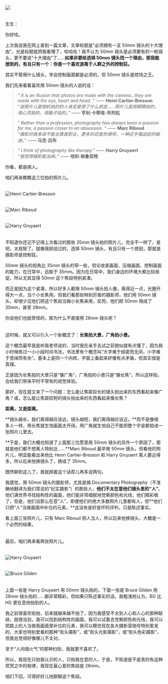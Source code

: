 [![](https://static001.geekbang.org/resource/image/1b/e3/1b151493d1ffa648f076b9c351c143e3.jpg?wh=750x360)](http://time.geekbang.org/column/article/477125)

　  
生生：

你好哇。

上次我说我在网上查到一篇文章，文章标题是“必须拥有一支 50mm 镜头的十大理由”，光是标题就把我看懵了，哈哈哈！我不认为 50mm 镜头是必须要有的一枚镜头，更不要说“十大理由”了……**如果非要给选择 50mm 镜头找一个理由，那我能想到的，有且只有一个：你是一个喜欢游离于人群之外的控制狂。**

其实不管用什么镜头，学会控制画面都是必须的，但 50mm 镜头是控场之王。

我们先来看看喜欢用 50mm 镜头的人说的话：

> *" It is an illusion that photos are made with the camera…they are made with the eye, heart and head. "* —— **Henri Cartier-Bresson**  
> *“说照片儿是相机拍的的人肯定是得了什么疯症……照片儿是用眼睛拍的，用心灵拍的，用脑子拍的。”* —— **亨利·卡蒂埃-布列松**

> *" Rather than a profession, photography has always been a passion for me, a passion closer to an obsession. "* —— **Marc Riboud**  
> *“摄影对我来说不能全算是职业，更多的还是热情吧，一种近乎强迫症的痴迷。”* —— **马克·吕布**

> *" I think of photography like therapy."* —— **Harry Gruyaert**  
> *“我觉得摄影能治病。”* —— **哈利·格鲁亚特**

你看，都是病人。

咱们再来瞧瞧这三位拍的照片儿。  
　

![](https://static001.geekbang.org/resource/image/3a/c6/3ae438a733b32c657af81d80f57085c6.jpeg?wh=2400x1584 "Henri Cartier-Bresson")

　  
![](https://static001.geekbang.org/resource/image/64/35/64752509d4e2fa71048031ea1f45c135.jpeg?wh=1225x1896 "Marc Riboud")

　  
![](https://static001.geekbang.org/resource/image/e7/ff/e73d0dd2a133e488581ef80fc34833ff.jpeg?wh=2000x1333 "Harry Gruyaert")

　  
不知道你还记不记得上次看过的那些 35mm 镜头拍的照片儿，完全不一样了，是吧，太规矩了。就像我刚说过的，选择 50mm 镜头，有且只有一个原因，那就是摄影师是控制狂。

50mm 镜头的视角比 35mm 镜头的窄一些，但论收紧画面、压缩画面、控制画面的能力，在日常中，远胜于 35mm。因为在日常中，我们身边的环境大都比较局促，所以尤其显得 50mm 这个焦段特别紧凑。

而正是因为这个紧凑，所以好多人都用 50mm 镜头拍人像，离得近一点，光圈开得大一点，当个小长焦用。但我们看那些特别厉害的摄影师，他们用 50mm 镜头，却很少见他们把这个焦段当做小长焦来用，反而，他们把 50mm 用成了 35mm，甚至 28mm。

你说他们也挺奇怪的，那为什么不直接用 28mm 镜头呢？

　  
这时候，就又可以引入一个新概念了：**长焦拍大景，广角拍小景。**

这个概念最早我是听我老师说的，当时我在亲手去试之前貌似就有点懂了，因为我小时候练过一小小段时间书法，书法里有个概念叫“大字难于结密而无间，小字难于宽绰而有余”。基本上是同一个内核，字面上看起来好像有点矛盾，但其实很是真理。

正是因为长焦拍的大景只是“像广角”，广角拍的小景只是“像长焦”，所以这样拍，会给我们带来平时不常有的视觉体验。

那好，现在就又来了一个问题：怎么能让焦距较长的镜头拍出来的东西看起来像广角？或，怎么能让焦距较短的镜头拍出来的东西看起来像长焦？

**距离，又是距离。**

**镜头越长，我们离得越应该远，镜头越短，我们离得越应该近。**而不是像很多人一样，用长焦就生怕画面太开阔，用广角就生怕自己不能把整个宇宙都拍进一张照片儿里去。

**于是，我们大概也知道了上面那三位愿意用 50mm 镜头的另外一个原因了，那就是他们都不想离人特别近……**Marc Riboud 最早用 50mm 镜头，但看他的照片儿，明显能看出来他比 Henri Cartier-Bresson 和 Harry Gruyaert 离人要近得多，所以后来他换镜头了，换成了 35mm。

既然聊到这儿了，我就顺着这个话茬儿再多说两句。

我感觉，用 50mm 镜头的摄影师，尤其是搞 Documentary Photography（不准确地翻译为我们常说的“纪实摄影”）的那些人，**他们不太在意他们镜头里的“人”**，他们满世界寻找结构性的画面，他们能非常细腻地觉察颜色和光线，他们精彩极了，但是，他们没那么在意“人”，即便他们的绝大多数照片儿里都有人，但**他们只把“人”当做画面中补位的元素。**这没有是好是坏的评判，只是陈述事实。

看上面三张照片儿，只有 Marc Riboud 把人当人，所以后来他换镜头，大概是一个必然的结果。

　  
最后，咱们再来看两张照片儿。  
　

![](https://static001.geekbang.org/resource/image/ce/06/ce73e319bd8e38c71804390f07cbb606.jpg?wh=2400x1598 "Harry Gruyaert")

　  
![](https://static001.geekbang.org/resource/image/16/8c/1677fb8652bc0ed1693851f0ddb37c8c.jpg?wh=1000x656 "Bruce Gilden")

　  
上面一张是 Harry Gruyaert 用 50mm 镜头拍的，下面一张是 Bruce Gilden 用 28mm 镜头拍的……都非常精彩，但如果只陈述事实的话，我粗浅地认为，BG 比 HG 更在意他拍到的人。

我之前很喜欢街拍，后来就越来越不拍了，因为我感受不太到人心和人心的那种联结，就很没劲，我可以找到结构性的画面，我可以试着去觉察颜色和光线，我可以把路上的人当做我画面里补位的元素，我可以模仿现在各大摄影营销号特别爱发的、大家也特别爱看的那种“街头摄影”，或“街头光影摄影”，或“街头色彩摄影”，但我总觉得好像哪儿不太对。

至于“人间烟火气”的那种扫街，我就更不喜欢了。

所以，我现在只拍我认识的人，只拍我在意的人，于是，不知道是不是真的有这种冥冥之中的规律，我现在最心爱的焦段是 28mm。

咱们下回，可得好好儿地聊聊这个焦段。